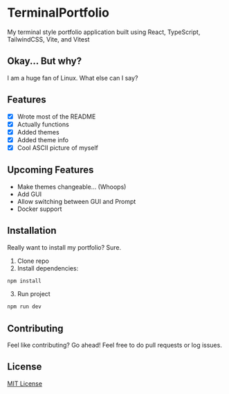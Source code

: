 <!-- Intro Section-->
# TerminalPortfolio
My terminal style portfolio application built using React, TypeScript, TailwindCSS, Vite, and Vitest

<!-- Why Section-->
## Okay... But why?
I am a huge fan of Linux. What else can I say? 

<!-- Features Section-->
## Features

- [x] Wrote most of the README
- [x] Actually functions 
- [x] Added themes
- [x] Added theme info
- [x] Cool ASCII picture of myself

<!-- Upcoming Features Section-->
## Upcoming Features

- Make themes changeable... (Whoops)
- Add GUI
- Allow switching between GUI and Prompt
- Docker support

<!-- Installation Section-->
## Installation
Really want to install my portfolio? Sure.

1. Clone repo
2. Install dependencies:
```bash
npm install
```
3. Run project
```bash
npm run dev
```

<!-- Contributing Section-->
## Contributing

Feel like contributing?
Go ahead!
Feel free to do pull requests or log issues.


<!-- License Section-->
## License

[MIT License](https://choosealicense.com/licenses/mit/)
